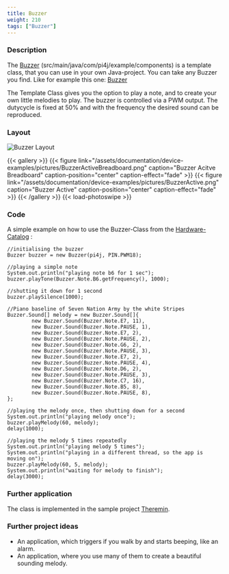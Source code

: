 ```yaml
---
title: Buzzer
weight: 210
tags: ["Buzzer"]
---
```

### Description
The [Buzzer](https://github.com/Pi4J/pi4j-example-components/tree/Dev-Arcade/src/main/java/com/pi4j/example/components) (src/main/java/com/pi4j/example/components) is a template class, that you can use in your own Java-project.
You can take any Buzzer you find. Like for example this one: [Buzzer](https://www.berrybase.de/sensoren-module/audio-schall/ky-012-aktives-buzzer-modul)

The Template Class gives you the option to play a note, and to create your own little melodies to play. The buzzer is controlled via a PWM output. The dutycycle is fixed at 50% and with the frequency the desired sound can be reproduced.

### Layout
![Buzzer Layout](/assets/documentation/device-examples/Layout-Buzzer.png)

{{< gallery >}}
{{< figure link="/assets/documentation/device-examples/pictures/BuzzerActiveBreadboard.png" caption="Buzzer Acitve Breadboard" caption-position="center" caption-effect="fade" >}}
{{< figure link="/assets/documentation/device-examples/pictures/BuzzerActive.png" caption="Buzzer Active" caption-position="center" caption-effect="fade" >}}
{{< /gallery >}}
{{< load-photoswipe >}}

### Code
A simple example on how to use the Buzzer-Class from the [Hardware-Catalog](https://github.com/Pi4J/pi4j-example-components) :
```
//initialising the buzzer
Buzzer buzzer = new Buzzer(pi4j, PIN.PWM18);

//playing a simple note
System.out.println("playing note b6 for 1 sec");
buzzer.playTone(Buzzer.Note.B6.getFrequency(), 1000);

//shutting it down for 1 second
buzzer.playSilence(1000);

//Piano baseline of Seven Nation Army by the white Stripes
Buzzer.Sound[] melody = new Buzzer.Sound[]{
		new Buzzer.Sound(Buzzer.Note.E7, 11),
		new Buzzer.Sound(Buzzer.Note.PAUSE, 1),
		new Buzzer.Sound(Buzzer.Note.E7, 2),
		new Buzzer.Sound(Buzzer.Note.PAUSE, 2),
		new Buzzer.Sound(Buzzer.Note.G6, 2),
		new Buzzer.Sound(Buzzer.Note.PAUSE, 3),
		new Buzzer.Sound(Buzzer.Note.E7, 2),
		new Buzzer.Sound(Buzzer.Note.PAUSE, 4),
		new Buzzer.Sound(Buzzer.Note.D6, 2),
		new Buzzer.Sound(Buzzer.Note.PAUSE, 3),
		new Buzzer.Sound(Buzzer.Note.C7, 16),
		new Buzzer.Sound(Buzzer.Note.B5, 8),
		new Buzzer.Sound(Buzzer.Note.PAUSE, 8),
};

//playing the melody once, then shutting down for a second
System.out.println("playing melody once");
buzzer.playMelody(60, melody);
delay(1000);

//playing the melody 5 times repeatedly
System.out.println("playing melody 5 times");
System.out.println("playing in a different thread, so the app is moving on");
buzzer.playMelody(60, 5, melody);
System.out.println("waiting for melody to finish");
delay(3000);
```

### Further application
The class is implemented in the sample project [Theremin](https://github.com/DieterHolz/RaspPiTheremin).

### Further project ideas
- An application, which triggers if you walk by and starts beeping, like an alarm.
- An application, where you use many of them to create a beautiful sounding melody.
